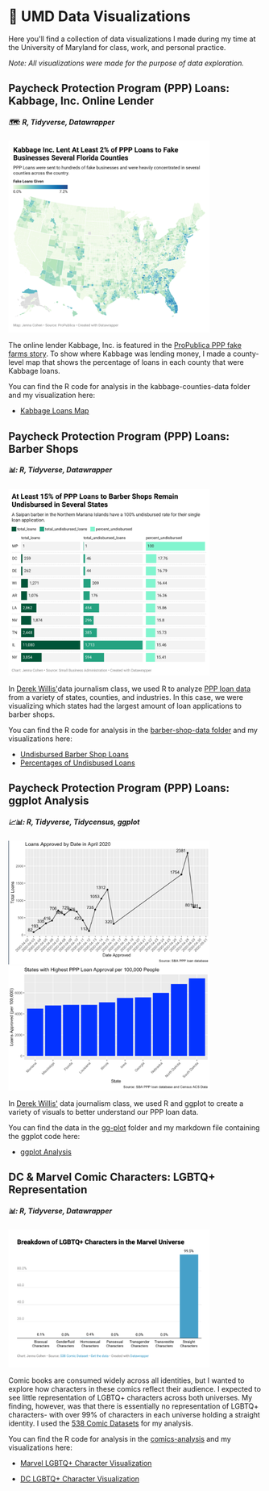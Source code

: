 # 🐢 UMD Data Visualizations
Here you'll find a collection of data visualizations I made during my time at the University of Maryland for class, work, and personal practice. 

*Note: All visualizations were made for the purpose of data exploration.*

## Paycheck Protection Program (PPP) Loans: Kabbage, Inc. Online Lender
##### 🗺: R, Tidyverse, Datawrapper

<a href="https://datawrapper.dwcdn.net/JM1yu/1/">
<img src="/images/kabbage-map.png" alt="kabbage map" width="400"/>
</a>

The online lender Kabbage, Inc. is featured in the [ProPublica PPP fake farms story](https://www.propublica.org/article/ppp-farms). To show where Kabbage was lending money, I made a county-level map that shows the percentage of loans in each county that were Kabbage loans.

You can find the R code for analysis in the kabbage-counties-data folder and my visualization here:

- [Kabbage Loans Map](https://datawrapper.dwcdn.net/JM1yu/1/)

## Paycheck Protection Program (PPP) Loans: Barber Shops
##### :bar_chart:: R, Tidyverse, Datawrapper

<a href="https://datawrapper.dwcdn.net/ktM8h/1/">
<img src="/images/barber-shop.png" alt="barber shop bar chart" width="400"/>
</a>

In [Derek Willis'](https://merrill.umd.edu/directory/derek-willis)data journalism class, we used R to analyze [PPP loan data](https://www.sba.gov/funding-programs/loans/covid-19-relief-options/paycheck-protection-program/ppp-data) from a variety of states, counties, and industries. In this case, we were visualizing which states had the largest amount of loan applications to barber shops. 

You can find the R code for analysis in the [barber-shop-data folder](https://github.com/jennacohen/data-viz/tree/main/barber-shop-data) and my visualizations here:

- [Undisbursed Barber Shop Loans](https://datawrapper.dwcdn.net/dyiuf/1/)
- [Percentages of Undisbused Loans](https://datawrapper.dwcdn.net/ktM8h/1/)

## Paycheck Protection Program (PPP) Loans: ggplot Analysis
##### :chart_with_upwards_trend::bar_chart:: R, Tidyverse, Tidycensus, ggplot

<a href="https://github.com/jennacohen/data-viz/blob/main/gg-plot/gg-plot-samples.Rmd">
<img src="/images/gg-plot-1.png" alt="GG Plot chart 1- loans approved by date" width="400"/>
</a>

<a href="https://github.com/jennacohen/data-viz/blob/main/gg-plot/gg-plot-samples.Rmd">
<img src="/images/gg-plot-2.png" alt="GG Plot chart 2- states with highest ppp loans per capita" width="400"/>
</a>

In [Derek Willis'](https://merrill.umd.edu/directory/derek-willis) data journalism class, we used R and ggplot to create a variety of visuals to better understand our PPP loan data. 

You can find the data in the [gg-plot](https://github.com/jennacohen/data-viz/tree/main/gg-plot) folder and my markdown file containing the ggplot code here:

- [ggplot Analysis](https://github.com/jennacohen/data-viz/blob/main/gg-plot/gg-plot-samples.Rmd) 

## DC & Marvel Comic Characters: LGBTQ+ Representation
##### :bar_chart:: R, Tidyverse, Datawrapper

<a href="https://www.datawrapper.de/_/a7eEt/">
<img src="/images/marvel-chars.png" alt="marvel LGBTQ+ characters bar chart" width="400"/>
</a>

Comic books are consumed widely across all identities, but I wanted to explore how characters in these comics reflect their audience. I expected to see little representation of LGBTQ+ characters across both universes. My finding, however, was that there is essentially no representation of LGBTQ+ characters- with over 99% of characters in each universe holding a straight identity. I used the [538 Comic Datasets](https://github.com/fivethirtyeight/data/tree/master/comic-characters) for my analysis.

You can find the R code for analysis in the [comics-analysis](https://github.com/jennacohen/data-viz/tree/main/comics-analysis) and my visualizations here:

- [Marvel LGBTQ+ Character Visualization](https://www.datawrapper.de/_/a7eEt/)

- [DC LGBTQ+ Character Visualization](https://www.datawrapper.de/_/ohfLF/)


